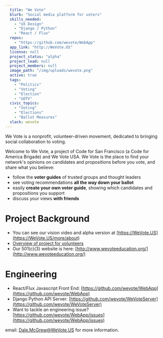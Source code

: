 ```yaml
---
  title: "We Vote"
  blurb: "Social media platform for voters"
  skills_needed: 
    - "UX Design"
    - "Django / Python"
    - "React / Flux"
  repos: 
    - "https://github.com/wevote/WebApp"
  app_link: "http://WeVote.US"
  license: null
  project_status: "alpha"
  project_lead: null
  project_members: null
  image_path: "/img/uploads/wevote.png"
  active: true
  tags: 
    - "Politics"
    - "Voting"
    - "Election"
    - "GOTV"
  civic_topics:
    - "Voting"
    - "Elections"
    - "Ballot Measures"
  slack: wevote
---
```

We Vote is a nonprofit, volunteer-driven movement, dedicated to bringing social collaboration to voting.

Welcome to We Vote, a project of Code for San Francisco (a Code for America Brigade) and We Vote USA. We Vote is the place to find your network's opinions on candidates and propositions before you vote, and share what you believe:

* follow the **voter guides** of trusted groups and thought leaders
* see voting recommendations **all the way down your ballot**
* easily **create your own voter guide**, showing which candidates and propositions you support
* discuss your views **with friends**

# Project Background
* You can see our vision video and alpha version at [https://WeVote.US](https://WeVote.US/more/about)
* [Overview of project for volunteers](https://prezi.com/5v4drd74pt6n/we-vote-introduction-strategic-landscape/)
* Our 501(c)(3) website is here: [http://www.wevoteeducation.org/](http://www.wevoteeducation.org/)

# Engineering

* React/Flux Javascript Front End: [https://github.com/wevote/WebApp](https://github.com/wevote/WebApp) 
* Django Python API Server: [https://github.com/wevote/WeVoteServer](https://github.com/wevote/WeVoteServer)
* Want to tackle an engineering issue? [https://github.com/wevote/WebApp/issues](https://github.com/wevote/WebApp/issues)

email: Dale.McGrew@WeVote.US for more information.